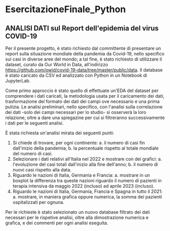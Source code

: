 # EsercitazioneFinale_Python
## ANALISI DATI sul Report dell'epidemia del virus COVID-19

Per il presente progetto, è stato richiesto dal committente di presentare un report sulla situazione mondiale della pandemia da Covid-19, nello specifico sui casi in diverse aree del mondo; a tal fine, è stato richiesto di utilizzare il dataset, curato da Our World in Data, all'indirizzo https://github.com/owid/covid-19-data/tree/master/public/data.
Il database è stato caricato da CSV ed analizzato con Python in un Notebook di JupyterLab.

Come primo approccio è stato quello di effettuate un'EDA del dataset per comprendere i dati caricati, la metodologia usata per il caricamento dei dati, trasformazione del formato dei dati dei campi ove necessario e una prima pulizia.
Le analisi preliminari, nello specifico, con l'analisi sulla correlazione dei dati -solo dei campi necessari per lo studio- si osserverà la loro relazione, oltre a dare una spiegazine per cui si filtreranno successivamente i dati per le seguenti analisi.


È stata richiesta un'analisi mirata dei seguenti punti:
1. Si chiede di trovare, per ogni continente:
  a. il numero di casi fin dall'inizio della pandemia;
  b. la percentuale rispetto al totale mondiale del numero di casi.
2. Selezionare i dati relativi all'Italia nel 2022 e mostrare con dei grafici:
  a. l'evoluzione del casi totali dall'inizio alla fine dell'anno;
  b. il numero di nuovi casi rispetto alla data.
3. Riguardo le nazioni di Italia, Germania e Francia:
  a. mostrare in un boxplot la differenza tra queste nazioni riguardo il numero di pazienti in terapia intensiva da maggio 2022 (incluso) ad aprile 2023 (incluso).
4. Riguardo le nazioni di Italia, Germania, Francia e Spagna in tutto il 2021:
  a. mostrare, in maniera grafica oppure numerica, la somma dei pazienti ospitalizzati per ognuna.

Per le richieste è stato selezionato un nuovo database filtrato dei dati necessari per le rispetive analisi, oltre alla dimostrazione numerica e grafica, e dei commenti per ogni analisi eseguita.
